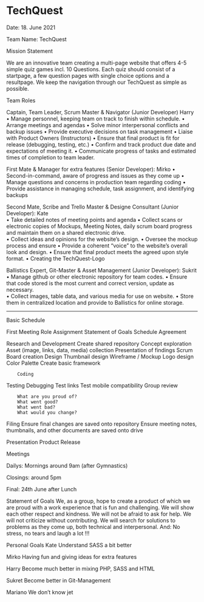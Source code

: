 # TechQuest
Date: 18. June 2021
		
Team Name:	TechQuest

Mission Statement

We are an innovative team creating a multi-page website that offers 4-5 simple quiz games incl. 10 Questions.
Each quiz should consist of a startpage, a few question pages with single choice options and a resultpage.
We keep the navigation through our TechQuest as simple as possible.

Team Roles

Captain, Team Leader, Scrum Master & Navigator (Junior Developer)				Harry
    • Manage personnel, keeping team on track to finish within schedule.
    • Arrange meetings and agendas
    • Solve minor interpersonal conflicts and backup issues
    • Provide executive decisions on task management
    • Liaise with Product Owners (Instructors)
    • Ensure that final product is fit for release (debugging, testing, etc.)
    • Confirm and track product due date and expectations of meeting it.
    • Communicate progress of tasks and estimated times of completion to team leader.
	
First Mate & Manager for extra features (Senior Developer):					Mirko
    • Second-in-command, aware of progress and issues as they come up
    • Manage questions and concerns in production team regarding coding
    • Provide assistance in managing schedule, task assignment, and identifying backups

Second Mate, Scribe and Trello Master & Designe Consultant (Junior Developer):			Kate	
    • Take detailed notes of meeting points and agenda
    • Collect scans or electronic copies of Mockups, Meeting Notes, daily scrum board progress and maintain them on a shared electronic drive.		
    • Collect ideas and opinions for the website’s design.
    • Oversee the mockup process and ensure
    • Provide a coherent “voice” to the website’s overall look and design.
    • Ensure that final product meets the agreed upon style format.
    • Creating the  TechQuest-Logo

Ballistics Expert, Git-Master & Asset Management (Junior Developer):				Sukrit
    • Manage github or other electronic repository for team codes.
    • Ensure that code stored is the most current and correct version, update as necessary.		
    • Collect images, table data, and various media for use on website.
    • Store them in centralized location and provide to Ballistics for online storage.

_________________________________________________________________________________________



Basic Schedule


First Meeting
		Role Assignment
		Statement of Goals
		Schedule Agreement

Research and Development
		Create shared repository
		Concept exploration
		Asset (image, links, data, media) collection
		Presentation of findings
		Scrum Board creation
Design
		Thumbnail design
		Wireframe / Mockup
		Logo design
		Color Palette
		Create basic framework


		Coding
	

Testing
		Debugging
		Test links
		Test mobile compatibility
		Group review

	
		What are you proud of?
		What went good?
		What went bad?
		What would you change?

Filing
		Ensure final changes are saved onto repository
		Ensure meeting notes, thumbnails, and other documents are saved onto drive

Presentation
		Product Release




Meetings


Dailys: 		Mornings around 9am (after Gymnastics)

Closings:	around  5pm

Final:		24th June after Lunch



Statement of Goals
We, as a group, hope to create a product of which we are proud with a work experience that is fun and challenging. We will show each other respect and kindness. We will not be afraid to ask for help. We will not criticize without contributing. We will search for solutions to problems as they come up, both technical and interpersonal.
And: No stress, no tears and laugh a lot !!!



Personal Goals
Kate		Understand SASS a bit better

Mirko		Having fun and giving ideas for extra features

Harry		Become much better in mixing PHP, SASS and HTML

Sukret		Become better in Git-Management

Mariano	We don’t know jet

